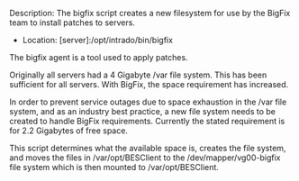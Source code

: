 Description: The bigfix script creates a new filesystem for use by the BigFix team to install patches to servers.

* Location: [server]:/opt/intrado/bin/bigfix

The bigfix agent is a tool used to apply patches. 

Originally all servers had a 4 Gigabyte /var file system. This has been sufficient for all servers. With BigFix, the space requirement has increased.

In order to prevent service outages due to space exhaustion in the /var file system, and as an industry best practice, a new file system needs to be created to handle BigFix requirements. Currently the stated requirement is for 2.2 Gigabytes of free space.

This script determines what the available space is, creates the file system, and moves the files in /var/opt/BESClient to the /dev/mapper/vg00-bigfix file system which is then mounted to /var/opt/BESClient.

